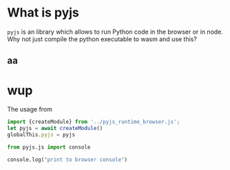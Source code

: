 # What is pyjs

`pyjs` is an library which allows to run Python code in the browser or in node.
Why not just compile the python executable to wasm and use this?

## aa

# wup

The usage from
```JavaScript
import {createModule} from '../pyjs_runtime_browser.js';
let pyjs = await createModule()
globalThis.pyjs = pyjs
```


```python
from pyjs.js import console

console.log("print to browser console")
```

